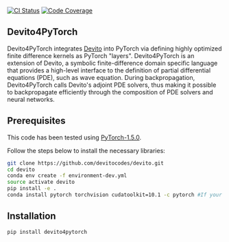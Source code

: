 [![CI Status](https://github.com/slimgroup/Devito4PyTorch/workflows/CI-tests/badge.svg)](https://github.com/slimgroup/Devito4PyTorch/actions?query=workflow%3ACI-tests)
[![Code Coverage](https://codecov.io/gh/slimgroup/Devito4PyTorch/branch/master/graph/badge.svg)](https://codecov.io/gh/slimgroup/Devito4PyTorch)

## Devito4PyTorch

Devito4PyTorch integrates [Devito](https://www.devitoproject.org/) into PyTorch via defining highly optimized finite difference kernels as PyTorch "layers". Devito4PyTorch is an extension of Devito, a symbolic finite-difference domain specific language that provides a high-level interface to the definition of partial differential equations (PDE), such as wave equation. During backpropagation, Devito4PyTorch calls Devito's adjoint PDE solvers, thus making it possible to backpropagate efficiently through the composition of PDE solvers and neural networks.

## Prerequisites

This code has been tested using [PyTorch-1.5.0](https://github.com/pytorch/pytorch/releases/tag/v1.5.0).

Follow the steps below to install the necessary libraries:

```bash
git clone https://github.com/devitocodes/devito.git
cd devito
conda env create -f environment-dev.yml
source activate devito
pip install -e .
conda install pytorch torchvision cudatoolkit=10.1 -c pytorch #If your system has GPU
```

## Installation

```bash
pip install devito4pytorch
```

